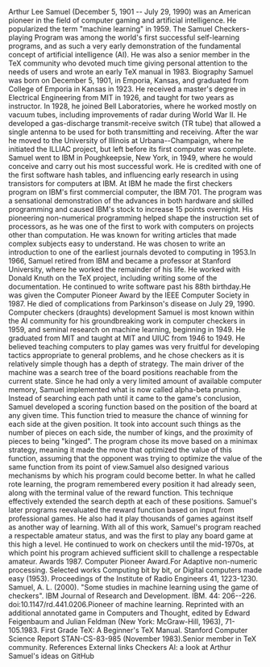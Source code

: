 Arthur Lee Samuel (December 5, 1901 -- July 29, 1990) was an American
pioneer in the field of computer gaming and artificial intelligence. He
popularized the term \"machine learning\" in 1959. The Samuel
Checkers-playing Program was among the world\'s first successful
self-learning programs, and as such a very early demonstration of the
fundamental concept of artificial intelligence (AI). He was also a
senior member in the TeX community who devoted much time giving personal
attention to the needs of users and wrote an early TeX manual in 1983.
Biography Samuel was born on December 5, 1901, in Emporia, Kansas, and
graduated from College of Emporia in Kansas in 1923. He received a
master\'s degree in Electrical Engineering from MIT in 1926, and taught
for two years as instructor. In 1928, he joined Bell Laboratories, where
he worked mostly on vacuum tubes, including improvements of radar during
World War II. He developed a gas-discharge transmit-receive switch (TR
tube) that allowed a single antenna to be used for both transmitting and
receiving. After the war he moved to the University of Illinois at
Urbana--Champaign, where he initiated the ILLIAC project, but left
before its first computer was complete. Samuel went to IBM in
Poughkeepsie, New York, in 1949, where he would conceive and carry out
his most successful work. He is credited with one of the first software
hash tables, and influencing early research in using transistors for
computers at IBM. At IBM he made the first checkers program on IBM\'s
first commercial computer, the IBM 701. The program was a sensational
demonstration of the advances in both hardware and skilled programming
and caused IBM\'s stock to increase 15 points overnight. His pioneering
non-numerical programming helped shape the instruction set of
processors, as he was one of the first to work with computers on
projects other than computation. He was known for writing articles that
made complex subjects easy to understand. He was chosen to write an
introduction to one of the earliest journals devoted to computing in
1953.In 1966, Samuel retired from IBM and became a professor at Stanford
University, where he worked the remainder of his life. He worked with
Donald Knuth on the TeX project, including writing some of the
documentation. He continued to write software past his 88th birthday.He
was given the Computer Pioneer Award by the IEEE Computer Society in
1987. He died of complications from Parkinson\'s disease on July 29,
1990. Computer checkers (draughts) development Samuel is most known
within the AI community for his groundbreaking work in computer checkers
in 1959, and seminal research on machine learning, beginning in 1949. He
graduated from MIT and taught at MIT and UIUC from 1946 to 1949. He
believed teaching computers to play games was very fruitful for
developing tactics appropriate to general problems, and he chose
checkers as it is relatively simple though has a depth of strategy. The
main driver of the machine was a search tree of the board positions
reachable from the current state. Since he had only a very limited
amount of available computer memory, Samuel implemented what is now
called alpha-beta pruning. Instead of searching each path until it came
to the game\'s conclusion, Samuel developed a scoring function based on
the position of the board at any given time. This function tried to
measure the chance of winning for each side at the given position. It
took into account such things as the number of pieces on each side, the
number of kings, and the proximity of pieces to being "kinged". The
program chose its move based on a minimax strategy, meaning it made the
move that optimized the value of this function, assuming that the
opponent was trying to optimize the value of the same function from its
point of view.Samuel also designed various mechanisms by which his
program could become better. In what he called rote learning, the
program remembered every position it had already seen, along with the
terminal value of the reward function. This technique effectively
extended the search depth at each of these positions. Samuel\'s later
programs reevaluated the reward function based on input from
professional games. He also had it play thousands of games against
itself as another way of learning. With all of this work, Samuel\'s
program reached a respectable amateur status, and was the first to play
any board game at this high a level. He continued to work on checkers
until the mid-1970s, at which point his program achieved sufficient
skill to challenge a respectable amateur. Awards 1987. Computer Pioneer
Award.For Adaptive non-numeric processing. Selected works Computing bit
by bit, or Digital computers made easy (1953). Proceedings of the
Institute of Radio Engineers 41, 1223-1230. Samuel, A. L. (2000). \"Some
studies in machine learning using the game of checkers\". IBM Journal of
Research and Development. IBM. 44: 206--226.
doi:10.1147/rd.441.0206.Pioneer of machine learning. Reprinted with an
additional annotated game in Computers and Thought, edited by Edward
Feigenbaum and Julian Feldman (New York: McGraw-Hill, 1963),
71-105.1983. First Grade TeX: A Beginner\'s TeX Manual. Stanford
Computer Science Report STAN-CS-83-985 (November 1983).Senior member in
TeX community. References External links Checkers AI: a look at Arthur
Samuel\'s ideas on GitHub
